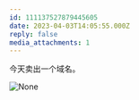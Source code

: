```yaml
---
id: 111137527879445605
date: 2023-04-03T14:05:55.000Z
reply: false
media_attachments: 1
---
```


今天卖出一个域名。

![None](https://files.e5n.cc/media_attachments/files/111/219/466/572/252/609/original/2427f245c3241ae3.webp)
